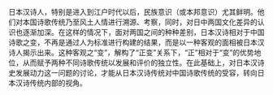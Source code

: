 日本汉诗人，特别是进入到江户时代以后，民族意识（或本邦意识）尤其鲜明。他们对本国诗歌传统乃至风土人情进行溯源、考察，同时，对日中两国文化差异的认识也逐渐加深。在这样的情况下，面对两国之间的种种差别，日本汉诗相对于中国诗歌之变，不再是通过人为标准进行构建的结果，而是以一种客观的面相被日本汉诗人揭示出来。这种客观之“变”，解构了“正变”关系下，“正”相对于“变”的优势地位，从而赋予两种不同诗歌传统以发展和评价的独立性。在此基础上，对日本汉诗史发展动力这一问题的讨论，才能从日本汉诗传统对中国诗歌传统的受容，转向日本汉诗传统内部的视角。